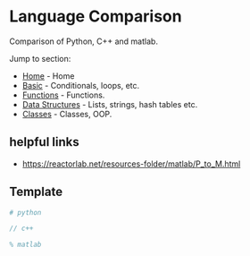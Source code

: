 # Language Comparison
Comparison of Python, C++ and matlab.

Jump to section:
- [Home](./language_comparison.md) - Home 
- [Basic](./basic.md) - Conditionals, loops, etc.
- [Functions](./functions.md) - Functions.
- [Data Structures](./data_structures.md) - Lists, strings, hash tables etc. 
- [Classes](./classes.md) - Classes, OOP.

## helpful links
- https://reactorlab.net/resources-folder/matlab/P_to_M.html

## Template
```python
# python
```
```c++
// c++
```

```matlab
% matlab

```
